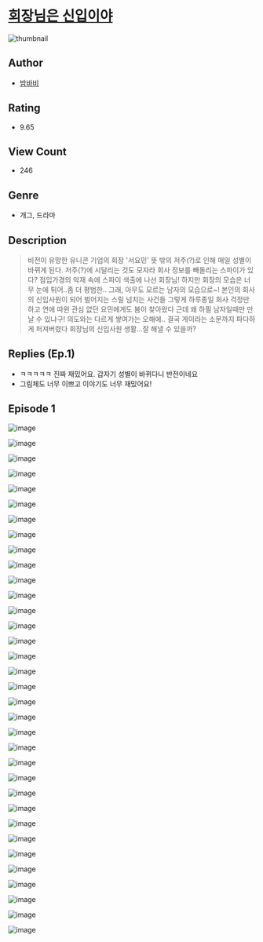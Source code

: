 # [회장님은 신입이야](https://comic.naver.com/challenge/list?titleId=811174)
![thumbnail](https://image-comic.pstatic.net/user_contents_data/challenge_comic/2023/05/25/367086/upload_3689916361132762214_480x623.jpeg)

## Author
- [밤바비](https://comic.naver.com/artistTitle?id=367086)

## Rating
- 9.65

## View Count
- 246

## Genre
- 개그, 드라마

## Description
> 비전이 유망한 유니콘 기업의 회장 '서요민' 뜻 밖의 저주(?)로 인해 매일 성별이 바뀌게 된다. 저주(?)에 시달리는 것도 모자라 회사 정보를 빼돌리는 스파이가 있다? 점입가경의 악재 속에 스파이 색출에 나선 회장님! 하지만 회장의 모습은 너무 눈에 튀어..좀 더 평범한.. 그래, 아무도 모르는 남자의 모습으로~! 본인의 회사의 신입사원이 되어 벌어지는 스릴 넘치는 사건들 그렇게 하루종일 회사 걱정만 하고 연애 따윈 관심 없던 요민에게도 봄이 찾아왔다 근데 왜 하필 남자일때만 만날 수 있냐구! 의도와는 다르게 쌓여가는 오해에.. 결국 게이라는 소문까지 파다하게 퍼져버렸다 회장님의 신입사원 생활...잘 해낼 수 있을까?

## Replies (Ep.1)
- ㅋㅋㅋㅋㅋ 진짜 재밌어요. 갑자기 성별이 바뀌다니 반전이네요
- 그림체도 너무 이쁘고 이야기도 너무 재밌어요!

## Episode 1
![image](https://image-comic.pstatic.net/user_contents_data/challenge_comic/2023/05/25/367086/upload_4134923900392976994.jpeg)

![image](https://image-comic.pstatic.net/user_contents_data/challenge_comic/2023/05/25/367086/upload_3544675074843160888.jpeg)

![image](https://image-comic.pstatic.net/user_contents_data/challenge_comic/2023/05/25/367086/upload_3559030319995827045.jpeg)

![image](https://image-comic.pstatic.net/user_contents_data/challenge_comic/2023/05/25/367086/upload_7148169606307591009.jpeg)

![image](https://image-comic.pstatic.net/user_contents_data/challenge_comic/2023/05/25/367086/upload_7377231966739902821.jpeg)

![image](https://image-comic.pstatic.net/user_contents_data/challenge_comic/2023/05/25/367086/upload_3906930084958057525.jpeg)

![image](https://image-comic.pstatic.net/user_contents_data/challenge_comic/2023/05/25/367086/upload_7306025189335458149.jpeg)

![image](https://image-comic.pstatic.net/user_contents_data/challenge_comic/2023/05/25/367086/upload_3833749868039911523.jpeg)

![image](https://image-comic.pstatic.net/user_contents_data/challenge_comic/2023/05/25/367086/upload_7147272219300016178.jpeg)

![image](https://image-comic.pstatic.net/user_contents_data/challenge_comic/2023/05/25/367086/upload_3703759002075882806.jpeg)

![image](https://image-comic.pstatic.net/user_contents_data/challenge_comic/2023/05/25/367086/upload_3761177724017848628.jpeg)

![image](https://image-comic.pstatic.net/user_contents_data/challenge_comic/2023/05/25/367086/upload_3761740857953301554.jpeg)

![image](https://image-comic.pstatic.net/user_contents_data/challenge_comic/2023/05/25/367086/upload_7017227670651036982.jpeg)

![image](https://image-comic.pstatic.net/user_contents_data/challenge_comic/2023/05/25/367086/upload_7149804584409719864.jpeg)

![image](https://image-comic.pstatic.net/user_contents_data/challenge_comic/2023/05/25/367086/upload_3544954364419716148.jpeg)

![image](https://image-comic.pstatic.net/user_contents_data/challenge_comic/2023/05/25/367086/upload_3545230354706544437.jpeg)

![image](https://image-comic.pstatic.net/user_contents_data/challenge_comic/2023/05/25/367086/upload_3473458821898515504.jpeg)

![image](https://image-comic.pstatic.net/user_contents_data/challenge_comic/2023/05/25/367086/upload_3702578148076041267.jpeg)

![image](https://image-comic.pstatic.net/user_contents_data/challenge_comic/2023/05/25/367086/upload_3761127352658388280.jpeg)

![image](https://image-comic.pstatic.net/user_contents_data/challenge_comic/2023/05/25/367086/upload_7293914055884236341.jpeg)

![image](https://image-comic.pstatic.net/user_contents_data/challenge_comic/2023/05/25/367086/upload_7089008192725279334.jpeg)

![image](https://image-comic.pstatic.net/user_contents_data/challenge_comic/2023/05/25/367086/upload_3905809888737255735.jpeg)

![image](https://image-comic.pstatic.net/user_contents_data/challenge_comic/2023/05/25/367086/upload_3545516197714880099.jpeg)

![image](https://image-comic.pstatic.net/user_contents_data/challenge_comic/2023/05/25/367086/upload_3905856969329960290.jpeg)

![image](https://image-comic.pstatic.net/user_contents_data/challenge_comic/2023/05/25/367086/upload_7161905628966040931.jpeg)

![image](https://image-comic.pstatic.net/user_contents_data/challenge_comic/2023/05/25/367086/upload_7377519819776864307.jpeg)

![image](https://image-comic.pstatic.net/user_contents_data/challenge_comic/2023/05/25/367086/upload_7305177490918696038.jpeg)

![image](https://image-comic.pstatic.net/user_contents_data/challenge_comic/2023/05/25/367086/upload_7077237915786557489.jpeg)

![image](https://image-comic.pstatic.net/user_contents_data/challenge_comic/2023/05/25/367086/upload_4121136943740303457.jpeg)

![image](https://image-comic.pstatic.net/user_contents_data/challenge_comic/2023/05/25/367086/upload_4050251438489940023.jpeg)

![image](https://image-comic.pstatic.net/user_contents_data/challenge_comic/2023/05/25/367086/upload_3977018432212514662.jpeg)

![image](https://image-comic.pstatic.net/user_contents_data/challenge_comic/2023/05/25/367086/upload_7305456728935511349.jpeg)

![image](https://image-comic.pstatic.net/user_contents_data/challenge_comic/2023/05/25/367086/upload_3618135650771023160.jpeg)

![image](https://image-comic.pstatic.net/user_contents_data/challenge_comic/2023/05/25/367086/upload_3487306067060470577.jpeg)

